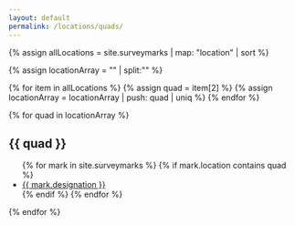 ```yaml
---
layout: default
permalink: /locations/quads/
---
```


{% assign allLocations = site.surveymarks | map: "location" | sort %}

{% assign locationArray = "" | split:"" %}

{% for item in allLocations %}
  {% assign quad = item[2] %}
  {% assign locationArray = locationArray | push: quad | uniq %}
{% endfor %}

{% for quad in locationArray %}
  <h2 id="{{ quad | slugify }}">{{ quad }}</h2>
  <ul>
  {% for mark in site.surveymarks %}
    {% if mark.location contains quad %}
    <li><a href="{{mark.url}}">{{ mark.designation }}</a></li>
    {% endif %}
  {% endfor %}
  </ul>
{% endfor %}
